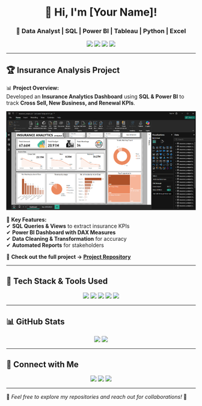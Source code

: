 <h1 align="center">👋 Hi, I'm [Your Name]!</h1>
<h3 align="center">🚀 Data Analyst | SQL | Power BI | Tableau | Python | Excel</h3>

<p align="center">
  <img src="https://img.shields.io/badge/SQL-Expert-blue?style=for-the-badge&logo=database"/>
  <img src="https://img.shields.io/badge/PowerBI-DAX%20Pro-yellow?style=for-the-badge&logo=powerbi"/>
  <img src="https://img.shields.io/badge/Tableau-Visualization-orange?style=for-the-badge&logo=tableau"/>
  <img src="https://img.shields.io/badge/Python-Data%20Analysis-green?style=for-the-badge&logo=python"/>
</p>

---

## 🏆 **Insurance Analysis Project**
📊 **Project Overview:**  
Developed an **Insurance Analytics Dashboard** using **SQL & Power BI** to track **Cross Sell, New Business, and Renewal KPIs**.

<p align="center">
  <img src="Insurance.png" alt="Insurance Dashboard" width="700"/>
</p>

🔹 **Key Features:**  
✔ **SQL Queries & Views** to extract insurance KPIs  
✔ **Power BI Dashboard with DAX Measures**  
✔ **Data Cleaning & Transformation** for accuracy  
✔ **Automated Reports** for stakeholders  

📌 **Check out the full project → [Project Repository](#)**  

---

## 🔹 **Tech Stack & Tools Used**
<p align="center">
  <img src="https://img.shields.io/badge/SQL-Database-blue?style=for-the-badge&logo=database"/>
  <img src="https://img.shields.io/badge/PowerBI-Dashboard-yellow?style=for-the-badge&logo=powerbi"/>
  <img src="https://img.shields.io/badge/Tableau-Data%20Viz-orange?style=for-the-badge&logo=tableau"/>
  <img src="https://img.shields.io/badge/Excel-Pivot%20Tables-green?style=for-the-badge&logo=microsoft-excel"/>
  <img src="https://img.shields.io/badge/Python-Data%20Wrangling-blue?style=for-the-badge&logo=python"/>
</p>

---

## 📊 **GitHub Stats**
<p align="center">
  <img src="https://github-readme-stats.vercel.app/api?username=yourusername&show_icons=true&theme=dark" width="500"/>
  <img src="https://github-readme-streak-stats.herokuapp.com/?user=yourusername&theme=dark" width="500"/>
</p>

---

## 🔗 **Connect with Me**
<p align="center">
  <a href="https://linkedin.com/in/yourprofile" target="_blank"><img src="https://img.shields.io/badge/LinkedIn-Profile-blue?style=for-the-badge&logo=linkedin"></a>
  <a href="mailto:your.email@example.com"><img src="https://img.shields.io/badge/Email-Contact-red?style=for-the-badge&logo=gmail"></a>
  <a href="https://yourportfolio.com" target="_blank"><img src="https://img.shields.io/badge/Portfolio-Website-green?style=for-the-badge&logo=wordpress"></a>
</p>

---

🔹 *Feel free to explore my repositories and reach out for collaborations!* 🚀  
